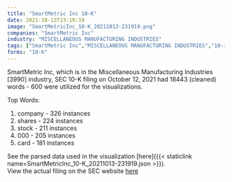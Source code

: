 ```yaml
---
title: "SmartMetric Inc 10-K"
date: 2021-10-13T23:19:19
image: "SmartMetricInc_10-K_20211013-231919.png"
companies: "SmartMetric Inc"
industry: "MISCELLANEOUS MANUFACTURING INDUSTRIES"
tags: ["SmartMetric Inc","MISCELLANEOUS MANUFACTURING INDUSTRIES","10-12-2021","10-K"]
forms: "10-K"
---
```

SmartMetric Inc, which is in the Miscellaneous Manufacturing Industries [3990] industry, SEC 10-K filing on October 12, 2021 had 18443 (cleaned) words - 600 were utilized for the visualizations.

Top Words:
1. company - 326 instances
2. shares - 224 instances
3. stock - 211 instances
4. 000 - 205 instances
5. card - 181 instances


See the parsed data used in the visualization [here]({{< staticlink name=SmartMetricInc_10-K_20211013-231919.json >}}).  
View the actual filing on the SEC website [here](https://www.sec.gov/Archives/edgar/data/1301991/0001829126-21-011870.txt)